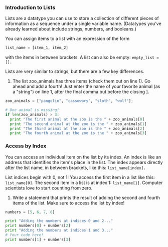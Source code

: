 ### Introduction to Lists
Lists are a datatype you can use to store a collection of different pieces of information as a sequence under a single variable name. (Datatypes you've already learned about include strings, numbers, and booleans.)

You can assign items to a list with an expression of the form
```python
list_name = [item_1, item_2]
```
with the items in between brackets. A list can also be empty: ```empty_list = [].```

Lists are very similar to strings, but there are a few key differences. 

1. The list zoo_animals has three items (check them out on line 1). Go ahead and add a fourth! Just enter the name of your favorite animal (as a "string") on line 1, after the final comma but before the closing ].

```python
zoo_animals = ["pangolin", "cassowary", "sloth", "wolf"];

# One animal is missing!
if len(zoo_animals) > 3:
  print "The first animal at the zoo is the " + zoo_animals[0]
  print "The second animal at the zoo is the " + zoo_animals[1]
  print "The third animal at the zoo is the " + zoo_animals[2]
  print "The fourth animal at the zoo is the " + zoo_animals[3]
```

### Access by Index
You can access an individual item on the list by its index. An index is like an address that identifies the item's place in the list. The index appears directly after the list name, in between brackets, like this: ```list_name[index].```

List indices begin with 0, not 1! You access the first item in a list like this: ```list_name[0]```. The second item in a list is at index 1: ```list_name[1]```. Computer scientists love to start counting from zero.

1. Write a statement that prints the result of adding the second and fourth items of the list. Make sure to access the list by index!
```python
numbers = [5, 6, 7, 8]

print "Adding the numbers at indices 0 and 2..."
print numbers[0] + numbers[2]
print "Adding the numbers at indices 1 and 3..."
# Your code here!
print numbers[1] + numbers[3]
```

